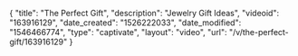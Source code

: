 {
    "title": "The Perfect Gift",
    "description": "Jewelry Gift Ideas",
    "videoid": "163916129",
    "date_created": "1526222033",
    "date_modified": "1546466774",
    "type": "captivate",
    "layout": "video",
    "url": "\/v\/the-perfect-gift\/163916129"
}